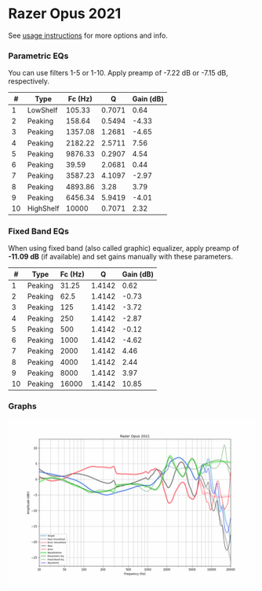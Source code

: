 # Razer Opus 2021
See [usage instructions](https://github.com/jaakkopasanen/AutoEq#usage) for more options and info.

### Parametric EQs
You can use filters 1-5 or 1-10. Apply preamp of -7.22 dB or -7.15 dB, respectively.

|   # | Type      |   Fc (Hz) |      Q |   Gain (dB) |
|-----|-----------|-----------|--------|-------------|
|   1 | LowShelf  |    105.33 | 0.7071 |        0.64 |
|   2 | Peaking   |    158.64 | 0.5494 |       -4.33 |
|   3 | Peaking   |   1357.08 | 1.2681 |       -4.65 |
|   4 | Peaking   |   2182.22 | 2.5711 |        7.56 |
|   5 | Peaking   |   9876.33 | 0.2907 |        4.54 |
|   6 | Peaking   |     39.59 | 2.0681 |        0.44 |
|   7 | Peaking   |   3587.23 | 4.1097 |       -2.97 |
|   8 | Peaking   |   4893.86 | 3.28   |        3.79 |
|   9 | Peaking   |   6456.34 | 5.9419 |       -4.01 |
|  10 | HighShelf |  10000    | 0.7071 |        2.32 |

### Fixed Band EQs
When using fixed band (also called graphic) equalizer, apply preamp of **-11.09 dB** (if available) and set gains manually with these parameters.

|   # | Type    |   Fc (Hz) |      Q |   Gain (dB) |
|-----|---------|-----------|--------|-------------|
|   1 | Peaking |     31.25 | 1.4142 |        0.62 |
|   2 | Peaking |     62.5  | 1.4142 |       -0.73 |
|   3 | Peaking |    125    | 1.4142 |       -3.72 |
|   4 | Peaking |    250    | 1.4142 |       -2.87 |
|   5 | Peaking |    500    | 1.4142 |       -0.12 |
|   6 | Peaking |   1000    | 1.4142 |       -4.62 |
|   7 | Peaking |   2000    | 1.4142 |        4.46 |
|   8 | Peaking |   4000    | 1.4142 |        2.44 |
|   9 | Peaking |   8000    | 1.4142 |        3.97 |
|  10 | Peaking |  16000    | 1.4142 |       10.85 |

### Graphs
![](./Razer%20Opus%202021.png)

